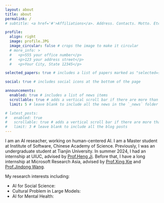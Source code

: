 ```yaml
---
layout: about
title: about
permalink: /
# subtitle: <a href='#'>Affiliations</a>. Address. Contacts. Motto. Etc.

profile:
  align: right
  image: profile.JPG
  image_circular: false # crops the image to make it circular
  # more_info: >
  #   <p>555 your office number</p>
  #   <p>123 your address street</p>
  #   <p>Your City, State 12345</p>

selected_papers: true # includes a list of papers marked as "selected={true}"

social: true # includes social icons at the bottom of the page

announcements:
  enabled: true # includes a list of news items
  scrollable: true # adds a vertical scroll bar if there are more than 3 news items
  limit: 5 # leave blank to include all the news in the `_news` folder

# latest_posts:
#   enabled: true
#   scrollable: true # adds a vertical scroll bar if there are more than 3 new posts items
#   limit: 3 # leave blank to include all the blog posts
---
```


I am an AI reseacher, working on human-centered AI. I am a Master student at Institute of Software, Chinese Academy of Science. Previously, I was an undergraduate student at Tianjin University. In summer 2024, I had an internship at UIUC, advised by [Prof.Heng Ji](https://blender.cs.illinois.edu/hengji.html). Before that, I have a long internship at Microsoft Research Asia, advised by [Prof.Xing Xie](https://www.microsoft.com/en-us/research/people/xingx/?from=https://research.microsoft.com/users/xingx&type=exact) and [Prof.Jindong Wang](https://jd92.wang/).


My research interests including:
  - AI for Social Science:
  - Cultural Problem in Large Models:
  - AI for Mental Health:

 




